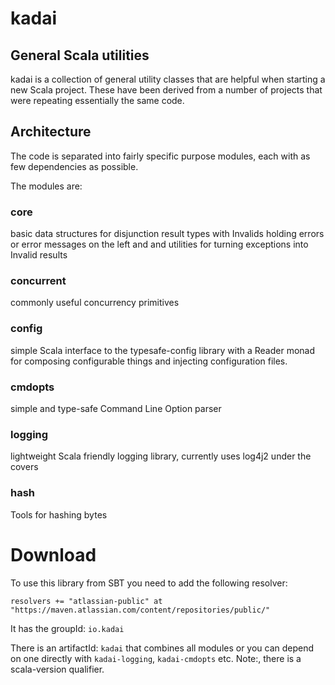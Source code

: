 # kadai

## General Scala utilities

kadai is a collection of general utility classes that are helpful when starting
a new Scala project. These have been derived from a number of projects that were
repeating essentially the same code.

## Architecture

The code is separated into fairly specific purpose modules, each with as few dependencies as possible.

The modules are:

### core

basic data structures for disjunction result types with Invalids holding errors or error messages
on the left and and utilities for turning exceptions into Invalid results

### concurrent

commonly useful concurrency primitives

### config

simple Scala interface to the typesafe-config library with a Reader monad for composing 
configurable things and injecting configuration files.

### cmdopts

simple and type-safe Command Line Option parser

### logging

lightweight Scala friendly logging library, currently uses log4j2 under the covers

### hash

Tools for hashing bytes

# Download

To use this library from SBT you need to add the following resolver:

    resolvers += "atlassian-public" at "https://maven.atlassian.com/content/repositories/public/"

It has the groupId: `io.kadai`

There is an artifactId: `kadai` that combines all modules or you can depend on one directly with `kadai-logging`, `kadai-cmdopts` etc. Note:, there is a scala-version qualifier.